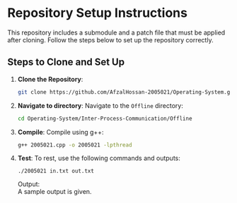 # Repository Setup Instructions

This repository includes a submodule and a patch file that must be applied after cloning. Follow the steps below to set up the repository correctly.

## Steps to Clone and Set Up

1. **Clone the Repository**:
   ```bash
   git clone https://github.com/AfzalHossan-2005021/Operating-System.git
   ```

2. **Navigate to directory**:
   Navigate to the `Offline` directory:
   ```bash
   cd Operating-System/Inter-Process-Communication/Offline
   ```  

3. **Compile**:
   Compile using g++:
   ```bash
   g++ 2005021.cpp -o 2005021 -lpthread
   ```

4. **Test**:
   To rest, use the following commands and outputs:
   ```
   ./2005021 in.txt out.txt
   ```
   Output:  
   A sample output is given.
